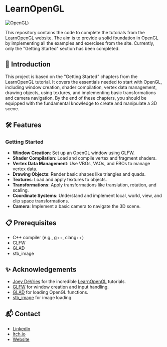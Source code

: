 # LearnOpenGL
![OpenGL](https://eu-central-1.linodeobjects.com/wagtail-production/images/openGL_blue.eec549e6.fill-620x220-c100.jpg))

This repository contains the code to complete the tutorials from the [LearnOpenGL](https://learnopengl.com/) website. The aim is to provide a solid foundation in OpenGL by implementing all the examples and exercises from the site. Currently, only the "Getting Started" section has been completed.

## 📝 Introduction

This project is based on the "Getting Started" chapters from the LearnOpenGL tutorial. It covers the essentials needed to start with OpenGL, including window creation, shader compilation, vertex data management, drawing objects, using textures, and implementing basic transformations and camera navigation. By the end of these chapters, you should be equipped with the fundamental knowledge to create and manipulate a 3D scene.

## 🛠️ Features

### Getting Started

- **Window Creation**: Set up an OpenGL window using GLFW.
- **Shader Compilation**: Load and compile vertex and fragment shaders.
- **Vertex Data Management**: Use VBOs, VAOs, and EBOs to manage vertex data.
- **Drawing Objects**: Render basic shapes like triangles and quads.
- **Textures**: Load and apply textures to objects.
- **Transformations**: Apply transformations like translation, rotation, and scaling.
- **Coordinate Systems**: Understand and implement local, world, view, and clip space transformations.
- **Camera**: Implement a basic camera to navigate the 3D scene.

## 📋 Prerequisites

- C++ compiler (e.g., g++, clang++)
- GLFW
- GLAD
- stb_image

## ✨ Acknowledgements

- [Joey DeVries](https://github.com/JoeyDeVries) for the incredible [LearnOpenGL](https://learnopengl.com/) tutorials.
- [GLFW](https://www.glfw.org/) for window creation and input handling.
- [GLAD](https://glad.dav1d.de/) for loading OpenGL functions.
- [stb_image](https://github.com/nothings/stb) for image loading.

## 📬 Contact

- [LinkedIn](https://www.linkedin.com/in/thomas-csigai/)
- [Itch.io](https://thomas-csigai.itch.io/)
- [Website](https://thomascsigai.github.io/)
